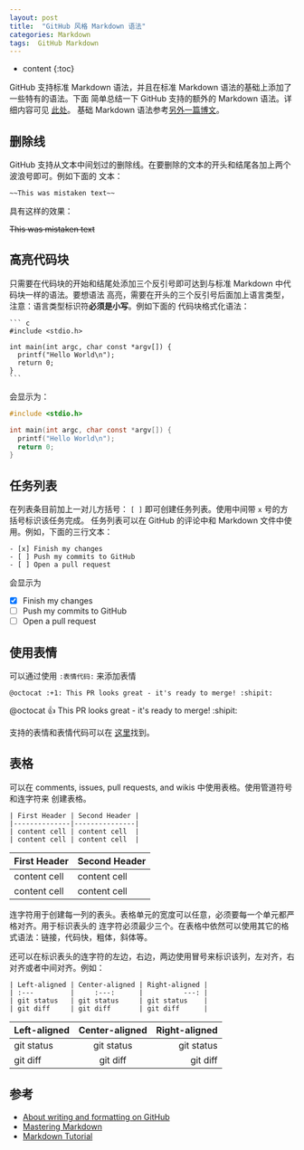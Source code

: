 ```yaml
---
layout: post
title:  "GitHub 风格 Markdown 语法"
categories: Markdown
tags:  GitHub Markdown
---
```


* content
{:toc}

GitHub 支持标准 Markdown 语法，并且在标准 Markdown 语法的基础上添加了一些特有的语法。下面
简单总结一下 GitHub 支持的额外的 Markdown 语法。详细内容可见
[此处](https://help.github.com/articles/about-writing-and-formatting-on-github/)。
基础 Markdown 语法参考[另外一篇博文](markdown-syntax)。




删除线
-----
GitHub 支持从文本中间划过的删除线。在要删除的文本的开头和结尾各加上两个波浪号即可。例如下面的
文本：

    ~~This was mistaken text~~

具有这样的效果：

~~This was mistaken text~~

高亮代码块
--------
只需要在代码块的开始和结尾处添加三个反引号即可达到与标准 Markdown 中代码块一样的语法。要想语法
高亮，需要在开头的三个反引号后面加上语言类型，注意：语言类型标识符**必须是小写**。例如下面的
代码块格式化语法：

    ``` c
    #include <stdio.h>

    int main(int argc, char const *argv[]) {
      printf("Hello World\n");
      return 0;
    }
    ```

会显示为：

``` c
#include <stdio.h>

int main(int argc, char const *argv[]) {
  printf("Hello World\n");
  return 0;
}
```

任务列表
-------
在列表条目前加上一对儿方括号： `[ ]` 即可创建任务列表。使用中间带 `x` 号的方括号标识该任务完成。
任务列表可以在 GitHub 的评论中和 Markdown 文件中使用。例如，下面的三行文本：

    - [x] Finish my changes
    - [ ] Push my commits to GitHub
    - [ ] Open a pull request

会显示为

- [x] Finish my changes
- [ ] Push my commits to GitHub
- [ ] Open a pull request

使用表情
-------
可以通过使用 `:表情代码:` 来添加表情

    @octocat :+1: This PR looks great - it's ready to merge! :shipit:

@octocat :+1: This PR looks great - it's ready to merge! :shipit:

支持的表情和表情代码可以在
[这里](http://www.webpagefx.com/tools/emoji-cheat-sheet/)找到。

表格
---
可以在 comments, issues, pull requests, and wikis 中使用表格。使用管道符号和连字符来
创建表格。

    | First Header | Second Header |
    |--------------|---------------|
    | content cell | content cell  |
    | content cell | content cell  |

| First Header | Second Header |
|--------------|---------------|
| content cell | content cell  |
| content cell | content cell  |

连字符用于创建每一列的表头。表格单元的宽度可以任意，必须要每一个单元都严格对齐。用于标识表头的
连字符必须最少三个。在表格中依然可以使用其它的格式语法：链接，代码快，粗体，斜体等。

还可以在标识表头的连字符的左边，右边，两边使用冒号来标识该列，左对齐，右对齐或者中间对齐。例如：

    | Left-aligned | Center-aligned | Right-aligned |
    | :---         |     :---:      |          ---: |
    | git status   | git status     | git status    |
    | git diff     | git diff       | git diff      |

| Left-aligned | Center-aligned | Right-aligned |
| :---         |     :---:      |          ---: |
| git status   | git status     | git status    |
| git diff     | git diff       | git diff      |

参考
---
+ [About writing and formatting on GitHub](https://help.github.com/articles/about-writing-and-formatting-on-github/)
+ [Mastering Markdown](https://guides.github.com/features/mastering-markdown/)
+ [Markdown Tutorial](http://www.markdowntutorial.com/)
